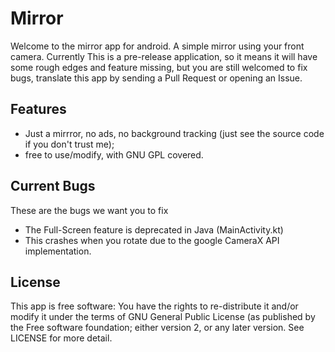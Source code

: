 # Mirror
Welcome to the mirror app for android. A simple mirror using your front camera.
Currently This is a pre-release application, so it means it will have some rough edges and feature missing, but you are still welcomed to fix bugs, translate this app by sending a Pull Request or opening an Issue.
## Features
 * Just a mirrror, no ads, no background tracking (just see the source code if you don't trust me);
 * free to use/modify, with GNU GPL covered.
## Current Bugs
These are the bugs we want you to fix
 * The Full-Screen feature is deprecated in Java (MainActivity.kt)
 * This crashes when you rotate due to the google CameraX API implementation.
## License
This app is free software: You have the rights to re-distribute it and/or modify it under the terms of GNU General Public License (as published by the Free software foundation; either version 2, or any later version. See LICENSE for more detail.
